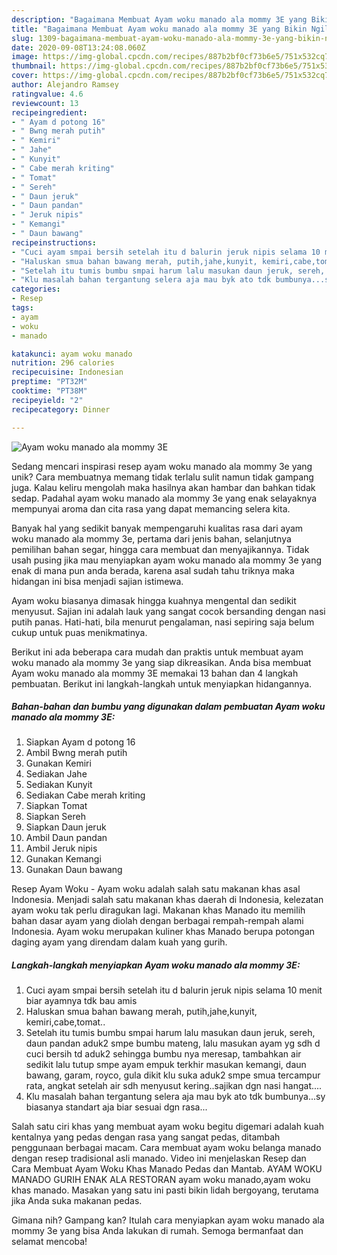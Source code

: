 ```yaml
---
description: "Bagaimana Membuat Ayam woku manado ala mommy 3E yang Bikin Ngiler"
title: "Bagaimana Membuat Ayam woku manado ala mommy 3E yang Bikin Ngiler"
slug: 1309-bagaimana-membuat-ayam-woku-manado-ala-mommy-3e-yang-bikin-ngiler
date: 2020-09-08T13:24:08.060Z
image: https://img-global.cpcdn.com/recipes/887b2bf0cf73b6e5/751x532cq70/ayam-woku-manado-ala-mommy-3e-foto-resep-utama.jpg
thumbnail: https://img-global.cpcdn.com/recipes/887b2bf0cf73b6e5/751x532cq70/ayam-woku-manado-ala-mommy-3e-foto-resep-utama.jpg
cover: https://img-global.cpcdn.com/recipes/887b2bf0cf73b6e5/751x532cq70/ayam-woku-manado-ala-mommy-3e-foto-resep-utama.jpg
author: Alejandro Ramsey
ratingvalue: 4.6
reviewcount: 13
recipeingredient:
- " Ayam d potong 16"
- " Bwng merah putih"
- " Kemiri"
- " Jahe"
- " Kunyit"
- " Cabe merah kriting"
- " Tomat"
- " Sereh"
- " Daun jeruk"
- " Daun pandan"
- " Jeruk nipis"
- " Kemangi"
- " Daun bawang"
recipeinstructions:
- "Cuci ayam smpai bersih setelah itu d balurin jeruk nipis selama 10 menit biar ayamnya tdk bau amis"
- "Haluskan smua bahan bawang merah, putih,jahe,kunyit, kemiri,cabe,tomat.."
- "Setelah itu tumis bumbu smpai harum lalu masukan daun jeruk, sereh, daun pandan aduk2 smpe bumbu mateng, lalu masukan ayam yg sdh d cuci bersih td aduk2 sehingga bumbu nya meresap, tambahkan air sedikit lalu tutup smpe ayam empuk terkhir masukan kemangi, daun bawang, garam, royco, gula dikit klu suka aduk2 smpe smua tercampur rata, angkat setelah air sdh menyusut kering..sajikan dgn nasi hangat...."
- "Klu masalah bahan tergantung selera aja mau byk ato tdk bumbunya...sy biasanya standart aja biar sesuai dgn rasa..."
categories:
- Resep
tags:
- ayam
- woku
- manado

katakunci: ayam woku manado 
nutrition: 296 calories
recipecuisine: Indonesian
preptime: "PT32M"
cooktime: "PT38M"
recipeyield: "2"
recipecategory: Dinner

---
```



![Ayam woku manado ala mommy 3E](https://img-global.cpcdn.com/recipes/887b2bf0cf73b6e5/751x532cq70/ayam-woku-manado-ala-mommy-3e-foto-resep-utama.jpg)

Sedang mencari inspirasi resep ayam woku manado ala mommy 3e yang unik? Cara membuatnya memang tidak terlalu sulit namun tidak gampang juga. Kalau keliru mengolah maka hasilnya akan hambar dan bahkan tidak sedap. Padahal ayam woku manado ala mommy 3e yang enak selayaknya mempunyai aroma dan cita rasa yang dapat memancing selera kita.

Banyak hal yang sedikit banyak mempengaruhi kualitas rasa dari ayam woku manado ala mommy 3e, pertama dari jenis bahan, selanjutnya pemilihan bahan segar, hingga cara membuat dan menyajikannya. Tidak usah pusing jika mau menyiapkan ayam woku manado ala mommy 3e yang enak di mana pun anda berada, karena asal sudah tahu triknya maka hidangan ini bisa menjadi sajian istimewa.

Ayam woku biasanya dimasak hingga kuahnya mengental dan sedikit menyusut. Sajian ini adalah lauk yang sangat cocok bersanding dengan nasi putih panas. Hati-hati, bila menurut pengalaman, nasi sepiring saja belum cukup untuk puas menikmatinya.


Berikut ini ada beberapa cara mudah dan praktis untuk membuat ayam woku manado ala mommy 3e yang siap dikreasikan. Anda bisa membuat Ayam woku manado ala mommy 3E memakai 13 bahan dan 4 langkah pembuatan. Berikut ini langkah-langkah untuk menyiapkan hidangannya.

<!--inarticleads1-->

##### Bahan-bahan dan bumbu yang digunakan dalam pembuatan Ayam woku manado ala mommy 3E:

1. Siapkan  Ayam d potong 16
1. Ambil  Bwng merah putih
1. Gunakan  Kemiri
1. Sediakan  Jahe
1. Sediakan  Kunyit
1. Sediakan  Cabe merah kriting
1. Siapkan  Tomat
1. Siapkan  Sereh
1. Siapkan  Daun jeruk
1. Ambil  Daun pandan
1. Ambil  Jeruk nipis
1. Gunakan  Kemangi
1. Gunakan  Daun bawang


Resep Ayam Woku - Ayam woku adalah salah satu makanan khas asal Indonesia. Menjadi salah satu makanan khas daerah di Indonesia, kelezatan ayam woku tak perlu diragukan lagi. Makanan khas Manado itu memilih bahan dasar ayam yang diolah dengan berbagai rempah-rempah alami Indonesia. Ayam woku merupakan kuliner khas Manado berupa potongan daging ayam yang direndam dalam kuah yang gurih. 

<!--inarticleads2-->

##### Langkah-langkah menyiapkan Ayam woku manado ala mommy 3E:

1. Cuci ayam smpai bersih setelah itu d balurin jeruk nipis selama 10 menit biar ayamnya tdk bau amis
1. Haluskan smua bahan bawang merah, putih,jahe,kunyit, kemiri,cabe,tomat..
1. Setelah itu tumis bumbu smpai harum lalu masukan daun jeruk, sereh, daun pandan aduk2 smpe bumbu mateng, lalu masukan ayam yg sdh d cuci bersih td aduk2 sehingga bumbu nya meresap, tambahkan air sedikit lalu tutup smpe ayam empuk terkhir masukan kemangi, daun bawang, garam, royco, gula dikit klu suka aduk2 smpe smua tercampur rata, angkat setelah air sdh menyusut kering..sajikan dgn nasi hangat....
1. Klu masalah bahan tergantung selera aja mau byk ato tdk bumbunya...sy biasanya standart aja biar sesuai dgn rasa...


Salah satu ciri khas yang membuat ayam woku begitu digemari adalah kuah kentalnya yang pedas dengan rasa yang sangat pedas, ditambah penggunaan berbagai macam. Cara membuat ayam woku belanga manado dengan resep tradisional asli manado. Video ini menjelaskan Resep dan Cara Membuat Ayam Woku Khas Manado Pedas dan Mantab. AYAM WOKU MANADO GURIH ENAK ALA RESTORAN ayam woku manado,ayam woku khas manado. Masakan yang satu ini pasti bikin lidah bergoyang, terutama jika Anda suka makanan pedas. 

Gimana nih? Gampang kan? Itulah cara menyiapkan ayam woku manado ala mommy 3e yang bisa Anda lakukan di rumah. Semoga bermanfaat dan selamat mencoba!
